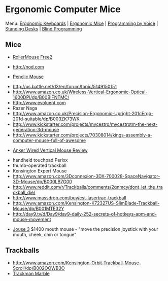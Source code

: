 # Ergonomic Computer Mice

Menu: [Ergonomic Keyboards](keyboards.md) | [Ergonomic Mice](mice.md) | [Programming by Voice](programming_by_voice.md) | [Standing Desks](standing_desks.md) | [Blind Programming](blind_programming.md)

## Mice

- [RollerMouse Free2](http://ergo.contour-design.com/ergonomic-mouse/rollermouse-free2)
+ http://nod.com
- [Penclic Mouse](http://www.penclic.se/en/)
+ http://us.battle.net/d3/en/forum/topic/5149150151
+ http://www.amazon.co.uk/Wireless-Vertical-Ergonomic-Optical-1600DPI/dp/B00BIFNTMC/
+ http://www.evoluent.com
+ Razer Naga
+ http://www.amazon.co.uk/Precision-Ergonomic-Upright-201cErgo-201d-suitable/dp/B003ZK73WK
+ http://www.kickstarter.com/projects/mycestro/mycestrotm-the-next-generation-3d-mouse
+ http://www.kickstarter.com/projects/70308014/kings-assembly-a-computer-mouse-full-of-awesome
- [Anker Wired Vertical Mouse Review](https://geekhack.org/index.php?topic=46128.0)
+ handheld touchpad Perixx
+ thumb-operated trackball
+ Kensington Expert Mouse
+ http://www.amazon.com/3Dconnexion-3DX-700028-SpaceNavigator-3D-Mouse/dp/B000LB7G00
+ http://www.reddit.com/r/Trackballs/comments/2qnmcy/dont_let_the_trackball_die/
+ http://www.massdrop.com/buy/cst-lasertrac-trackball
+ http://www.amazon.com/Kensington-K72327US-SlimBlade-Trackball-Mouse/dp/B001MTE32Y
+ http://day9.tv/d/Day9/day9-daily-252-secrets-of-hotkeys-apm-and-mouse-movement
- [Jouse 3](http://www.compusult.net/assistive-technology/our-at-products/jouse3) $1400 mouth mouse - "move the precision joystick with your mouth, cheek, chin or tongue"

## Trackballs

+ http://www.amazon.com/Kensington-Orbit-Trackball-Mouse-Scroll/dp/B002OOWB3O
+ [Trackman Marble](http://www.logitech.com/en-us/product/trackman-marble)
